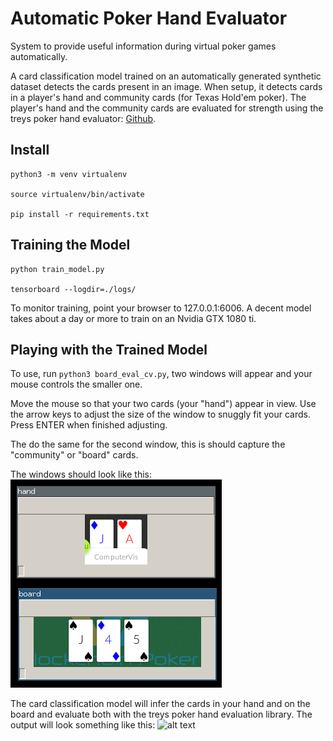 # Automatic Poker Hand Evaluator

System to provide useful information during virtual poker games automatically. 

A card classification model trained on an automatically generated synthetic dataset detects the cards present in an image. When setup, it detects cards in a player's hand and community cards (for Texas Hold'em poker). The player's hand and the community cards are evaluated for strength using the treys poker hand evaluator: [Github](https://github.com/ihendley/treys).

## Install
```
python3 -m venv virtualenv

source virtualenv/bin/activate

pip install -r requirements.txt
```

## Training the Model
```
python train_model.py

tensorboard --logdir=./logs/
```

To monitor training, point your browser to 127.0.0.1:6006. A decent model takes about a day or more to train on an Nvidia GTX 1080 ti. 

## Playing with the Trained Model

To use, run ``` python3 board_eval_cv.py ```, two windows will appear and your mouse controls the smaller one. 

Move the mouse so that your two cards (your "hand") appear in view. Use the arrow keys to adjust the size of the window to snuggly fit your cards. Press ENTER when finished adjusting. 

The do the same for the second window, this is should capture the "community" or "board" cards. 

The windows should look like this: 
![alt text](https://raw.githubusercontent.com/bfakhri/Poker/master/docs/hand_board.png) 

The card classification model will infer the cards in your hand and on the board and evaluate both with the treys poker hand evaluation library. The output will look something like this: 
![alt text](https://github.com/bfakhri/tf/blob/master/docs/model_and_hand_output.png) 
